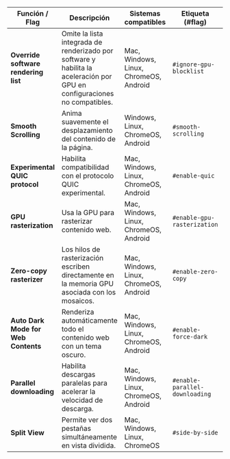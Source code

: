 | **Función / Flag**                   | **Descripción**                                                                                                           | **Sistemas compatibles**               | **Etiqueta (#flag)**           | **Estado** |
| ------------------------------------ | ------------------------------------------------------------------------------------------------------------------------- | -------------------------------------- | ------------------------------ | ---------- |
| **Override software rendering list** | Omite la lista integrada de renderizado por software y habilita la aceleración por GPU en configuraciones no compatibles. | Mac, Windows, Linux, ChromeOS, Android | `#ignore-gpu-blocklist`        | Activado   |
| **Smooth Scrolling**                 | Anima suavemente el desplazamiento del contenido de la página.                                                            | Windows, Linux, ChromeOS, Android      | `#smooth-scrolling`            | Enabled    |
| **Experimental QUIC protocol**       | Habilita compatibilidad con el protocolo QUIC experimental.                                                               | Mac, Windows, Linux, ChromeOS, Android | `#enable-quic`                 | Enabled    |
| **GPU rasterization**                | Usa la GPU para rasterizar contenido web.                                                                                 | Mac, Windows, Linux, ChromeOS, Android | `#enable-gpu-rasterization`    | Enabled    |
| **Zero-copy rasterizer**             | Los hilos de rasterización escriben directamente en la memoria GPU asociada con los mosaicos.                             | Mac, Windows, Linux, ChromeOS, Android | `#enable-zero-copy`            | Enabled    |
| **Auto Dark Mode for Web Contents**  | Renderiza automáticamente todo el contenido web con un tema oscuro.                                                       | Mac, Windows, Linux, ChromeOS, Android | `#enable-force-dark`           | Disabled   |
| **Parallel downloading**             | Habilita descargas paralelas para acelerar la velocidad de descarga.                                                      | Mac, Windows, Linux, ChromeOS, Android | `#enable-parallel-downloading` | Enabled    |
| **Split View**                       | Permite ver dos pestañas simultáneamente en vista dividida.                                                               | Mac, Windows, Linux, ChromeOS          | `#side-by-side`                | Enabled    |
